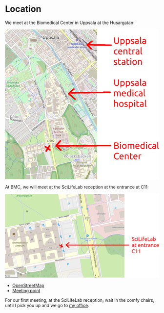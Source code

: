 # Location

We meet at the Biomedical Center in Uppsala at the Husargatan:

![Location of BMC in Uppsala](images/location_uppsala_annotated.png)

At BMC, we will meet at the SciLifeLab reception at the entrance at C11:

![Location of C11 entrance in BMC](location_bmc_annotated.png)

* [OpenStreetMap](https://www.openstreetmap.org/search?query=bmc%2C%20uppsala#map=19/59.84188/17.63697)
* [Meeting point](https://use.mazemap.com/#v=1&center=17.636962,59.841955&zoom=19.7&campusid=49&zlevel=1&sharepoitype=poi&sharepoi=1000459927)

For our first meeting, at the SciLifeLab reception,
wait in the comfy chairs,
until I pick you up and we go to [my office](office.md).

